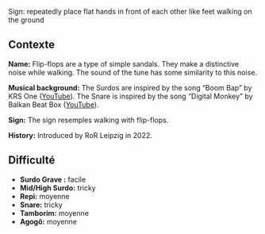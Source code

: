 Sign: repeatedly place flat hands in front of each other like feet walking on
the ground

## Contexte

**Name:** Flip-flops are a type of simple sandals. They make a distinctive noise
while walking. The sound of the tune has some similarity to this noise.

**Musical background:** The Surdos are inspired by the song “Boom Bap” by KRS
One ([YouTube](https://www.youtube.com/watch?v=iaYDe3gu1go)). The Snare is
inspired by the song “Digital Monkey” by Balkan Beat Box
([YouTube](https://www.youtube.com/watch?v=D813i6GnFmE)).

**Sign:** The sign resemples walking with flip-flops.

**History:** Introduced by RoR Leipzig in 2022.

## Difficulté

* **Surdo Grave :** facile
* **Mid/High Surdo:** tricky
* **Repi:** moyenne
* **Snare:** tricky
* **Tamborim:** moyenne
* **Agogô:** moyenne
